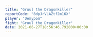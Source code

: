 ```yaml
---
title: "Gruul the Dragonkiller"
reportCode: "8dpJrVLAZtf2m16X"
player: "Demypom"
fight: "Gruul the Dragonkiller"
date: 2021-06-27T18:56:46.792000+00:00
---
```

